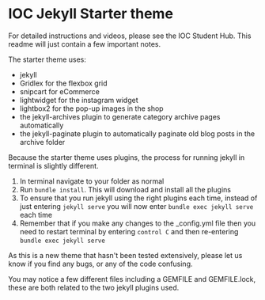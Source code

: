 # IOC Jekyll Starter theme

For detailed instructions and videos, please see the IOC Student Hub. This readme will just contain a few important notes.

The starter theme uses:
- jekyll
- Gridlex for the flexbox grid
- snipcart for eCommerce
- lightwidget for the instagram widget
- lightbox2 for the pop-up images in the shop
- the jekyll-archives plugin to generate category archive pages automatically
- the jekyll-paginate plugin to automatically paginate old blog posts in the archive folder

Because the starter theme uses plugins, the process for running jekyll in terminal is slightly different.

1. In terminal navigate to your folder as normal
2. Run `bundle install`. This will download and install all the plugins
3. To ensure that you run jekyll using the right plugins each time, instead of just entering `jekyll serve` you will now enter `bundle exec jekyll serve` each time
4. Remember that if you make any changes to the _config.yml file then you need to restart terminal by entering `control C` and then re-entering `bundle exec jekyll serve`

As this is a new theme that hasn't been tested extensively, please let us know if you find any bugs, or any of the code confusing.

You may notice a few different files including a GEMFILE and GEMFILE.lock, these are both related to the two jekyll plugins used. 

